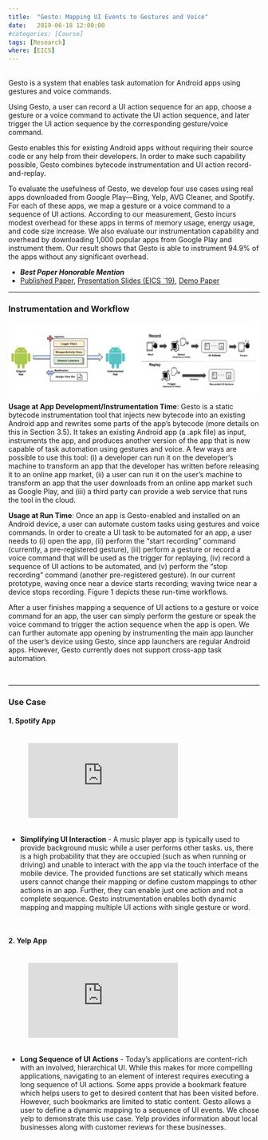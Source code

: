 ```yaml
---
title:  "Gesto: Mapping UI Events to Gestures and Voice"
date:   2019-06-18 12:00:00
#categories: [Course]
tags: [Research]
where: [EICS]
---
```



<br/>
Gesto is a system that enables task automation for Android apps using gestures and voice commands. 

Using Gesto, a user can record a UI action sequence for an app, choose a gesture or a voice command 
to activate the UI action sequence, and later trigger the UI action sequence by the corresponding 
gesture/voice command. 

Gesto enables this for existing Android apps without requiring their source 
code or any help from their developers. In order to make such capability possible, Gesto combines 
bytecode instrumentation and UI action record-and-replay.

To evaluate the usefulness of Gesto, we develop four use cases using real apps downloaded from 
Google Play—Bing, Yelp, AVG Cleaner, and Spotify. For each of these apps, we map a gesture or a 
voice command to a sequence of UI actions. According to our measurement, Gesto incurs modest 
overhead for these apps in terms of memory usage, energy usage, and code size increase. We also 
evaluate our instrumentation capability and overhead by downloading 1,000 popular apps from 
Google Play and instrument them. Our result shows that Gesto is able to instrument 94.9% of the 
apps without any significant overhead.

- **_Best Paper Honorable Mention_**
- <a href="https://dl.acm.org/doi/10.1145/3300964">Published Paper</a>, 
<a href="images/posts/gesto/gesto.pptx">Presentation Slides (EICS `19)</a>,
<a href="https://dl.acm.org/doi/10.1145/3081333.3089336">Demo Paper</a>




---
### Instrumentation and Workflow

<img src="../images/posts/gesto/instrumentation-workflow.png" sytle="padding-top: 100px;" alt="drawing" width="900"/>

**Usage at App Development/Instrumentation Time**: Gesto is a static bytecode instrumentation 
tool that injects new bytecode into an existing Android app and rewrites some parts of the 
app’s bytecode (more details on this in Section 3.5). It takes an existing Android app 
(a .apk file) as input, instruments the app, and produces another version of the app that 
is now capable of task automation using gestures and voice. A few ways are possible to use 
this tool: (i) a developer can run it on the developer’s machine to transform an app that 
the developer has written before releasing it to an online app market, (ii) a user can run 
it on the user’s machine to transform an app that the user downloads from an online app market 
such as Google Play, and (iii) a third party can provide a web service that runs the tool in 
the cloud.

**Usage at Run Time**: Once an app is Gesto-enabled and installed on an Android device, a user 
can automate custom tasks using gestures and voice commands. In order to create a UI task to 
be automated for an app, a user needs to (i) open the app, (ii) perform the “start recording” 
command (currently, a pre-registered gesture), (iii) perform a gesture or record a voice 
command that will be used as the trigger for replaying, (iv) record a sequence of UI actions 
to be automated, and (v) perform the “stop recording” command (another pre-registered gesture). 
In our current prototype, waving once near a device starts recording; waving twice near a 
device stops recording. Figure 1 depicts these run-time workflows.

After a user finishes mapping a sequence of UI actions to a gesture or voice command for an app, 
the user can simply perform the gesture or speak the voice command to trigger the action 
sequence when the app is open. We can further automate app opening by instrumenting the main 
app launcher of the user’s device using Gesto, since app launchers are regular Android apps. 
However, Gesto currently does not support cross-app task automation.

<br/>

---
### Use Case

#### 1. Spotify App

<br/>

<div class="video_container" style="margin-left: 40px;"> 
    <iframe class="responsive-iframe" src="https://www.youtube.com/embed/LKN5g7J2epw" frameborder="0" allowfullscreen="true"></iframe>
</div>

<br/>

- **Simplifying UI Interaction** - A music player app is typically used to provide background 
music while a user performs other tasks. us, there is a high probability that they are 
occupied (such as when running or driving) and unable to interact with the app via the 
touch interface of the mobile device. The provided functions are set statically which means 
users cannot change their mapping or define custom mappings to other actions in an app. 
Further, they can enable just one action and not a complete sequence. Gesto instrumentation 
enables both dynamic mapping and mapping multiple UI actions with single gesture or word.

<br/>

#### 2. Yelp App

<br/>

<div class="video_container" style="margin-left: 40px;"> 
    <iframe class="responsive-iframe" src="https://www.youtube.com/embed/DWylllt2N0U" frameborder="0" allowfullscreen="true"></iframe>
</div>

<br/>

- **Long Sequence of UI Actions** - Today’s applications are content-rich with an involved, 
hierarchical UI. While this makes for more compelling applications, navigating to an element 
of interest requires executing a long sequence of UI actions. Some apps provide a bookmark 
feature which helps users to get to desired content that has been visited before. However, 
such bookmarks are limited to static content. Gesto allows a user to define a dynamic 
mapping to a sequence of UI events. We chose yelp to demonstrate this use case. Yelp 
provides information about local businesses along with customer reviews for these businesses.

<br/>